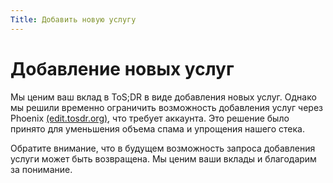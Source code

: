 ```yaml
---
Title: Добавить новую услугу
---
```


# Добавление новых услуг

Мы ценим ваш вклад в ToS;DR в виде добавления новых услуг. Однако мы решили временно ограничить возможность добавления услуг через Phoenix [(edit.tosdr.org)](https://edit.tosdr.org), что требует аккаунта. Это решение было принято для уменьшения объема спама и упрощения нашего стека.

Обратите внимание, что в будущем возможность запроса добавления услуги может быть возвращена. Мы ценим ваши вклады и благодарим за понимание.

